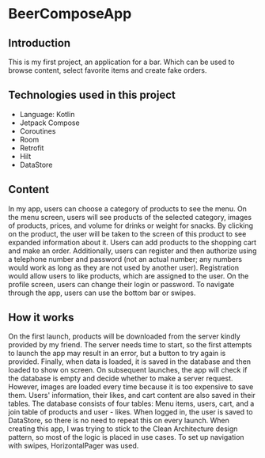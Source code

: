 # BeerComposeApp

## Introduction

This is my first project, an application for a bar. Which can be used to browse content, select favorite items and create fake orders.

## Technologies used in this project

- Language: Kotlin
- Jetpack Compose
- Coroutines
- Room
- Retrofit
- Hilt
- DataStore

## Content

In my app, users can choose a category of products to see the menu. On the menu screen, users will see products of the selected category, images of products, prices, and volume for drinks or weight for snacks. By clicking on the product, the user will be taken to the screen of this product to see expanded information about it. Users can add products to the shopping cart and make an order. Additionally, users can register and then authorize using a telephone number and password (not an actual number; any numbers would work as long as they are not used by another user). Registration would allow users to like products, which are assigned to the user. On the profile screen, users can change their login or password. To navigate through the app, users can use the bottom bar or swipes.

## How it works

On the first launch, products will be downloaded from the server kindly provided by my friend. The server needs time to start, so the first attempts to launch the app may result in an error, but a button to try again is provided. Finally, when data is loaded, it is saved in the database and then loaded to show on screen. On subsequent launches, the app will check if the database is empty and decide whether to make a server request. However, images are loaded every time because it is too expensive to save them. Users' information, their likes, and cart content are also saved in their tables. The database consists of four tables: Menu items, users, cart, and a join table of products and user - likes. When logged in, the user is saved to DataStore, so there is no need to repeat this on every launch. When creating this app, I was trying to stick to the Clean Architecture design pattern, so most of the logic is placed in use cases. To set up navigation with swipes, HorizontalPager was used.
